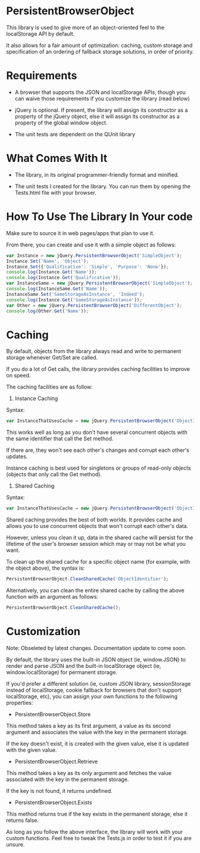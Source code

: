 PersistentBrowserObject
=======================

This library is used to give more of an object-oriented feel to the localStorage API by default. 

It also allows for a fair amount of optimization: caching, custom storage and specification of an ordering of fallback storage solutions, in order of priority. 

Requirements
============

- A browser that supports the JSON and localStorage APIs, though you can waive those requirements if you customize the library (read below)

- jQuery is optional. If present, the library will assign its constructor as a property of the jQuery object, else it will assign its constructor as a property of the global window object.

- The unit tests are dependent on the QUnit library

What Comes With It
==================

- The library, in its original programmer-friendly format and minified.

- The unit tests I created for the library. You can run them by opening the Tests.html file with your browser.

How To Use The Library In Your code
===================================

Make sure to source it in web pages/apps that plan to use it.

From there, you can create and use it with a simple object as follows:

```javascript
var Instance = new jQuery.PersistentBrowserObject('SimpleObject');       //Or just new PersistentBrowserObject('SimpleObject') if you don't use jQuery
Instance.Set('Name', 'Object');                                          //Using persistent storage to store the value 'Object' in the property 'Name' for all 'SimpleObject' objects
Instance.Set({'Qualificative': 'Simple', 'Purpose': 'None'});            //You can also take a shortcut and pass a single object which will contain Key:Value pairs to store
console.log(Instance.Get('Name'));                                       //logs 'Object'
console.log(Instance.Get('Qualificative'));                              //logs 'Simple'
var InstanceSame = new jQuery.PersistentBrowserObject('SimpleObject');   //We just created another object that works as an in-sync duplicate of the first object, because they are both 'SimpleObject'
console.log(InstanceSame.Get('Name'));                                   //logs 'Object'
InstanceSame.Set('SameStorageAsInstance', 'Indeed');
console.log(Instance.Get('SameStorageAsInstance'));                      //logs 'Indeed'
var Other = new jQuery.PersistentBrowserObject('DifferentObject'); 
console.log(Other.Get('Name'));                                          //logs 'undefined', because it is 'DifferentObject' and uses a different storage entry from 'SimpleObject'
```

Caching
=======

By default, objects from the library always read and write to permanent storage whenever Get/Set are called.

If you do a lot of Get calls, the library provides caching facilities to improve on speed.

The caching facilities are as follow:

1) Instance Caching

Syntax:

```javascript
var InstanceThatUsesCache = new jQuery.PersistentBrowserObject('ObjectIdentifier', jQuery.PersistentBrowserObject.Cache.Instance);  
```

This works well as long as you don't have several concurrent objects with the same identifier that call the Set method.

If there are, they won't see each other's changes and corrupt each other's updates.

Instance caching is best used for singletons or groups of read-only objects (objects that only call the Get method).

1) Shared Caching

Syntax:

```javascript
var InstanceThatUsesCache = new jQuery.PersistentBrowserObject('ObjectIdentifier', jQuery.PersistentBrowserObject.Cache.Shared);  
```

Shared caching provides the best of both worlds. It provides cache and allows you to use concurrent objects that won't corrupt each other's data.

However, unless you clean it up, data in the shared cache will persist for the lifetime of the user's browser session which may or may not be what you want.

To clean up the shared cache for a specific object name (for example, with the object above), the syntax is:

```javascript
PersistentBrowserObject.CleanSharedCache('ObjectIdentifier'); 
```

Alternatively, you can clean the entire shared cache by calling the above function with an argument as follows:

```javascript
PersistentBrowserObject.CleanSharedCache(); 
```

Customization
=============

Note: Obseleted by latest changes. Documentation update to come soon.

By default, the library uses the built-in JSON object (ie, window.JSON) to render and parse JSON and the built-in localStorage object (ie, window.localStorage) for permanent storage.

If you'd prefer a different solution (ie, custom JSON library, sessionStorage instead of localStorage, cookie fallback for browsers that don't support localStorage, etc), you can assign your own functions to the following properties:

- PersistentBrowserObject.Store

This method takes a key as its first argument, a value as its second argument and associates the value with the key in the permanent storage.

If the key doesn't exist, it is created with the given value, else it is updated with the given value.

- PersistentBrowserObject.Retrieve

This method takes a key as its only argument and fetches the value associated with the key in the permanent storage.

If the key is not found, it returns undefined.

- PersistentBrowserObject.Exists

This method returns true if the key exists in the permanent storage, else it returns false.

As long as you follow the above interface, the library will work with your custom functions. Feel free to tweak the Tests.js in order to test it if you are unsure.
